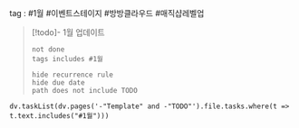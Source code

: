
tag : #1월 #이벤트스테이지  #방방클라우드  #매직샵레벨업 



> [!todo]-  1월 업데이트 
> ```tasks
> not done
> tags includes #1월    
>
> hide recurrence rule
> hide due date
> path does not include TODO
> ```




```dataviewjs 
dv.taskList(dv.pages('-"Template" and -"TODO"').file.tasks.where(t => t.text.includes("#1월")))
```




